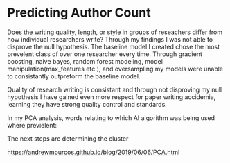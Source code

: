 # Predicting Author Count


Does the writing quality, length, or style in groups of reseachers differ from how individual researchers write? 
Through my findings I was not able to disprove the null hypothesis. 
The baseline model I created chose the most prevelent class of over one researcher every time.
Through gradient boosting, naive bayes, random forest modeling, model manipulation(max_features etc.), and oversampling my models were unable to consistantly outpreform the baseline model. 

Quality of research writing is consistant and through not disproving my null hypothesis I have gained even more respect for paper writing accidemia, learning they have strong quality control and standards. 


In my PCA analysis, words relating to which AI algorithm was being used where previelent:





The next steps are determining the cluster 

https://andrewmourcos.github.io/blog/2019/06/06/PCA.html
